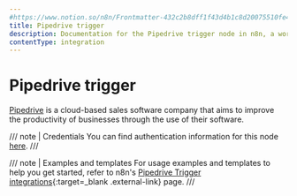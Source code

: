 ```yaml
---
#https://www.notion.so/n8n/Frontmatter-432c2b8dff1f43d4b1c8d20075510fe4
title: Pipedrive trigger
description: Documentation for the Pipedrive trigger node in n8n, a workflow automation platform. Includes details of operations and configuration, and links to examples and credentials information.
contentType: integration
---
```


# Pipedrive trigger

[Pipedrive](https://www.pipedrive.com/) is a cloud-based sales software company that aims to improve the productivity of businesses through the use of their software.

/// note | Credentials
You can find authentication information for this node [here](/integrations/builtin/credentials/pipedrive/).
///

///  note  | Examples and templates
For usage examples and templates to help you get started, refer to n8n's [Pipedrive Trigger integrations](https://n8n.io/integrations/pipedrive-trigger/){:target=_blank .external-link} page.
///
